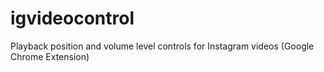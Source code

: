 # igvideocontrol
Playback position and volume level controls for Instagram videos (Google Chrome Extension)
